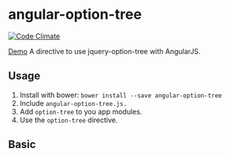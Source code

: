 angular-option-tree
===================
[![Code Climate](https://codeclimate.com/github/passy/angular-masonry.png)](https://codeclimate.com/github/passy/angular-masonry)

[Demo](http://leechsien.github.io/angular-option-tree/)
A directive to use jquery-option-tree with AngularJS. 

Usage
------
1. Install with bower:  `bower install --save angular-option-tree`
2. Include `angular-option-tree.js.`
3. Add `option-tree` to you app modules.
4. Use the `option-tree` directive.

Basic
------
